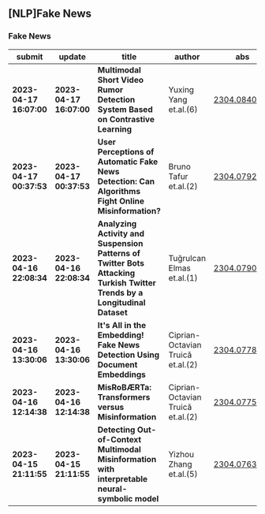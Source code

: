 ## [NLP]Fake News 

### Fake News

| submit | update | title | author | abs | PDF | code | cates | journal |
|---|---|---|---|---|---|---|---|---|
|**2023-04-17 16:07:00**|**2023-04-17 16:07:00**|**Multimodal Short Video Rumor Detection System Based on Contrastive   Learning**|Yuxing Yang et.al.(6)|[2304.08401v1](http://arxiv.org/abs/2304.08401v1)|[gotoRead](http://arxiv.org/pdf/2304.08401v1)|null|cs.CV, cs.LG|null|
|**2023-04-17 00:37:53**|**2023-04-17 00:37:53**|**User Perceptions of Automatic Fake News Detection: Can Algorithms Fight   Online Misinformation?**|Bruno Tafur et.al.(2)|[2304.07926v1](http://arxiv.org/abs/2304.07926v1)|[gotoRead](http://arxiv.org/pdf/2304.07926v1)|null|cs.HC, cs.CY|null|
|**2023-04-16 22:08:34**|**2023-04-16 22:08:34**|**Analyzing Activity and Suspension Patterns of Twitter Bots Attacking   Turkish Twitter Trends by a Longitudinal Dataset**|Tuğrulcan Elmas et.al.(1)|[2304.07907v1](http://arxiv.org/abs/2304.07907v1)|[gotoRead](http://arxiv.org/pdf/2304.07907v1)|**[link](https://github.com/tugrulz/EphemeralAstroturfin)**|cs.SI|null|
|**2023-04-16 13:30:06**|**2023-04-16 13:30:06**|**It's All in the Embedding! Fake News Detection Using Document Embeddings**|Ciprian-Octavian Truică et.al.(2)|[2304.07781v1](http://arxiv.org/abs/2304.07781v1)|[gotoRead](http://arxiv.org/pdf/2304.07781v1)|**[link](https://github.com/DS4AI-UPB/It-s-all-in-the-Embedding)**|cs.CL, cs.AI|Mathematics, 11(3):1-29(508), 2023|
|**2023-04-16 12:14:38**|**2023-04-16 12:14:38**|**MisRoBÆRTa: Transformers versus Misinformation**|Ciprian-Octavian Truică et.al.(2)|[2304.07759v1](http://arxiv.org/abs/2304.07759v1)|[gotoRead](http://arxiv.org/pdf/2304.07759v1)|**[link](https://github.com/cipriantruica/misrobaerta_transformers-vs-misinformation)**|cs.CL, cs.AI|Mathematics, 10(4):1-25(569), 2022|
|**2023-04-15 21:11:55**|**2023-04-15 21:11:55**|**Detecting Out-of-Context Multimodal Misinformation with interpretable   neural-symbolic model**|Yizhou Zhang et.al.(5)|[2304.07633v1](http://arxiv.org/abs/2304.07633v1)|[gotoRead](http://arxiv.org/pdf/2304.07633v1)|null|cs.CL, cs.LG|null|
